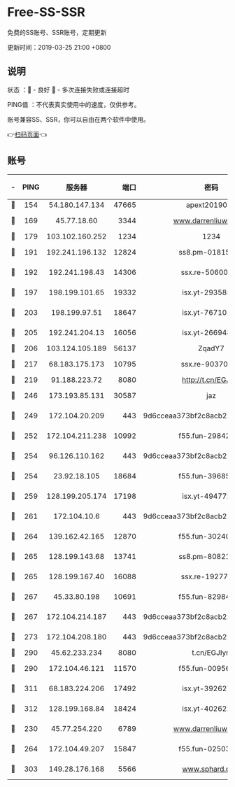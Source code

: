 # Free-SS-SSR

免费的SS账号、SSR账号，定期更新

更新时间：2019-03-25 21:00 +0800

## 说明

状态     ：🙂 - 良好 🙁 - 多次连接失败或连接超时

PING值   ：不代表真实使用中的速度，仅供参考。

账号兼容SS、SSR，你可以自由在两个软件中使用。

👉[扫码页面](https://liesauer.github.io/Free-SS-SSR/)👈

## 账号

|-|PING|服务器|端口|密码|加密方式|区域|
|:----:|:----:|:-----:|-----:|:----:|:----:|:----:|
|🙂|154|54.180.147.134|47665|apext2019001|chacha20|KR|
|🙂|169|45.77.18.60|3344|www.darrenliuwei.com|aes-256-cfb|JP|
|🙂|179|103.102.160.252|1234|1234|rc4-md5|JP|
|🙂|191|192.241.196.132|12824|ss8.pm-01815174|aes-256-cfb|US|
|🙂|192|192.241.198.43|14306|ssx.re-50600808|aes-256-cfb|US|
|🙂|197|198.199.101.65|19332|isx.yt-29358597|aes-256-cfb|US|
|🙂|203|198.199.97.51|18647|isx.yt-76710107|aes-256-cfb|US|
|🙂|205|192.241.204.13|16056|isx.yt-26694898|aes-256-cfb|US|
|🙂|206|103.124.105.189|56137|ZqadY7|chacha20|CN|
|🙂|217|68.183.175.173|10795|ssx.re-90370518|aes-256-cfb|US|
|🙂|219|91.188.223.72|8080|http://t.cn/EGJIyrl|rc4-md5|RU|
|🙂|246|173.193.85.131|30587|jaz|aes-256-cfb|US|
|🙂|249|172.104.20.209|443|9d6cceaa373bf2c8acb22e60b6a58be6|aes-256-cfb|US|
|🙂|252|172.104.211.238|10992|f55.fun-29842586|aes-256-cfb|US|
|🙂|254|96.126.110.162|443|9d6cceaa373bf2c8acb22e60b6a58be6|aes-256-cfb|US|
|🙂|254|23.92.18.105|18684|f55.fun-39685048|aes-256-cfb|US|
|🙂|259|128.199.205.174|17198|isx.yt-49477216|aes-256-cfb|SG|
|🙂|261|172.104.10.6|443|9d6cceaa373bf2c8acb22e60b6a58be6|aes-256-cfb|US|
|🙂|264|139.162.42.165|12870|f55.fun-30240273|aes-256-cfb|SG|
|🙂|265|128.199.143.68|13741|ss8.pm-80821206|aes-256-cfb|SG|
|🙂|265|128.199.167.40|16088|ssx.re-19277467|aes-256-cfb|SG|
|🙂|267|45.33.80.198|10691|f55.fun-82984972|aes-256-cfb|US|
|🙂|267|172.104.214.187|443|9d6cceaa373bf2c8acb22e60b6a58be6|aes-256-cfb|US|
|🙂|273|172.104.208.180|443|9d6cceaa373bf2c8acb22e60b6a58be6|aes-256-cfb|US|
|🙂|290|45.62.233.234|8080|t.cn/EGJIyrl|rc4-md5|CA|
|🙂|290|172.104.46.121|11570|f55.fun-00956881|aes-256-cfb|SG|
|🙂|311|68.183.224.206|17492|isx.yt-39262764|aes-256-cfb|SG|
|🙂|312|128.199.168.84|18424|isx.yt-40262228|aes-256-cfb|SG|
|🙂|230|45.77.254.220|6789|www.darrenliuwei.com|aes-256-cfb|SG|
|🙂|264|172.104.49.207|15847|f55.fun-02503787|aes-256-cfb|SG|
|🙂|303|149.28.176.168|5566|www.sphard.com|aes-256-cfb|AU|
